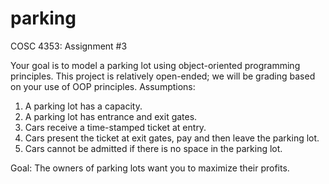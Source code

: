 # parking
COSC 4353: Assignment #3

Your goal is to model a parking lot using object-oriented programming principles. This project is relatively
open-ended; we will be grading based on your use of OOP principles.
Assumptions:
1. A parking lot has a capacity.
2. A parking lot has entrance and exit gates.
3. Cars receive a time-stamped ticket at entry.
4. Cars present the ticket at exit gates, pay and then leave the parking lot.
5. Cars cannot be admitted if there is no space in the parking lot.

Goal: The owners of parking lots want you to maximize their profits.
